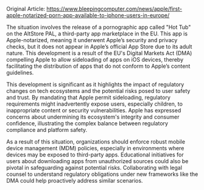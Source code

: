 Original Article: https://www.bleepingcomputer.com/news/apple/first-apple-notarized-porn-app-available-to-iphone-users-in-europe/

The situation involves the release of a pornographic app called "Hot Tub" on the AltStore PAL, a third-party app marketplace in the EU. This app is Apple-notarized, meaning it underwent Apple’s security and privacy checks, but it does not appear in Apple’s official App Store due to its adult nature. This development is a result of the EU's Digital Markets Act (DMA) compelling Apple to allow sideloading of apps on iOS devices, thereby facilitating the distribution of apps that do not conform to Apple’s content guidelines.

This development is significant as it highlights the impact of regulatory changes on tech ecosystems and the potential risks posed to user safety and trust. By mandating that Apple permit sideloading, regulatory requirements might inadvertently expose users, especially children, to inappropriate content or security vulnerabilities. Apple has expressed concerns about undermining its ecosystem's integrity and consumer confidence, illustrating the complex balance between regulatory compliance and platform safety.

As a result of this situation, organizations should enforce robust mobile device management (MDM) policies, especially in environments where devices may be exposed to third-party apps. Educational initiatives for users about downloading apps from unauthorized sources could also be pivotal in safeguarding against potential risks. Collaborating with legal counsel to understand regulatory obligations under new frameworks like the DMA could help proactively address similar scenarios.